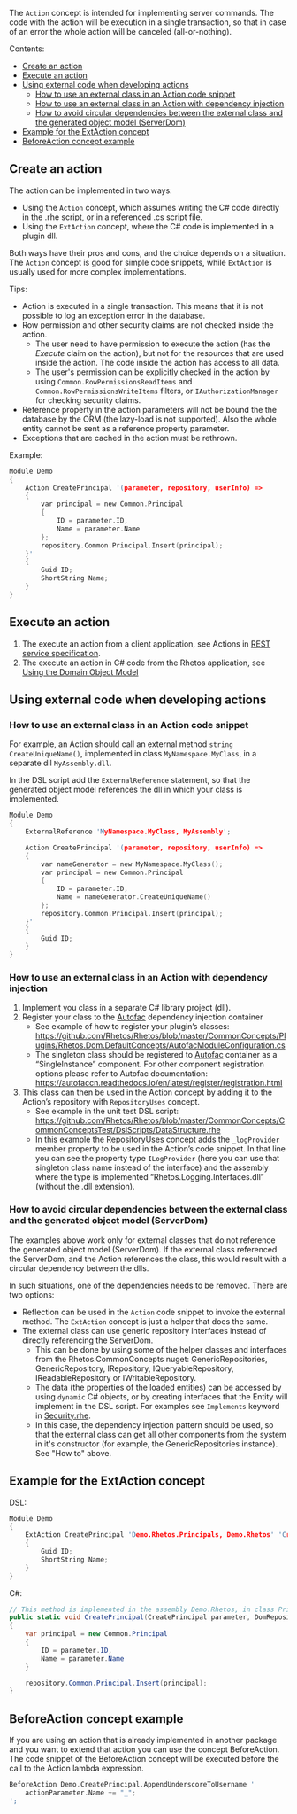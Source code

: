 The `Action` concept is intended for implementing server commands. The code with the action will be execution in a single transaction, so that in case of an error the whole action will be canceled (all-or-nothing).

Contents:

- [Create an action](#Create-an-action)
- [Execute an action](#Execute-an-action)
- [Using external code when developing actions](#Using-external-code-when-developing-actions)
  - [How to use an external class in an Action code snippet](#How-to-use-an-external-class-in-an-Action-code-snippet)
  - [How to use an external class in an Action with dependency injection](#How-to-use-an-external-class-in-an-Action-with-dependency-injection)
  - [How to avoid circular dependencies between the external class and the generated object model (ServerDom)](#How-to-avoid-circular-dependencies-between-the-external-class-and-the-generated-object-model-ServerDom)
- [Example for the ExtAction concept](#Example-for-the-ExtAction-concept)
- [BeforeAction concept example](#BeforeAction-concept-example)

## Create an action

The action can be implemented in two ways:

* Using the `Action` concept, which assumes writing the C# code directly in the .rhe script, or in a referenced .cs script file.
* Using the `ExtAction` concept, where the C# code is implemented in a plugin dll.

Both ways have their pros and cons, and the choice depends on a situation. The `Action` concept is good for simple code snippets, while `ExtAction` is usually used for more complex implementations.

Tips:

* Action is executed in a single transaction. This means that it is not possible to log an exception error in the database.
* Row permission and other security claims are not checked inside the action.
  * The user need to have permission to execute the action (has the *Execute* claim on the action),
      but not for the resources that are used inside the action. The code inside the action has access to all data.
  * The user's permission can be explicitly checked in the action by using `Common.RowPermissionsReadItems`
      and `Common.RowPermissionsWriteItems` filters, or `IAuthorizationManager` for checking security claims.
* Reference property in the action parameters will not be bound the the database by the ORM (the lazy-load is not supported).
  Also the whole entity cannot be sent as a reference property parameter.
* Exceptions that are cached in the action must be rethrown.

Example:

```C
Module Demo
{
    Action CreatePrincipal '(parameter, repository, userInfo) =>
    {
        var principal = new Common.Principal
        {
            ID = parameter.ID,
            Name = parameter.Name
        };
        repository.Common.Principal.Insert(principal);
    }'
    {
        Guid ID;
        ShortString Name;
    }
}
```

## Execute an action

1. The execute an action from a client application, see Actions in
   [REST service specification](https://github.com/Rhetos/RestGenerator/blob/master/Readme.md#actions).
2. The execute an action in C# code from the Rhetos application,
   see [Using the Domain Object Model](Using-the-Domain-Object-Model#execute-action)

## Using external code when developing actions

### How to use an external class in an Action code snippet

For example, an Action should call an external method `string CreateUniqueName()`, implemented in class `MyNamespace.MyClass`, in a separate dll `MyAssembly.dll`.

In the DSL script add the `ExternalReference` statement, so that the generated object model references the dll in which your class is implemented.

```C
Module Demo
{
    ExternalReference 'MyNamespace.MyClass, MyAssembly';

    Action CreatePrincipal '(parameter, repository, userInfo) =>
    {
        var nameGenerator = new MyNamespace.MyClass();
        var principal = new Common.Principal
        {
            ID = parameter.ID,
            Name = nameGenerator.CreateUniqueName()
        };
        repository.Common.Principal.Insert(principal);
    }'
    {
        Guid ID;
    }
}
```

### How to use an external class in an Action with dependency injection

1. Implement you class in a separate C# library project (dll).
2. Register your class to the [Autofac](https://autofac.org/) dependency injection container
    * See example of how to register your plugin’s classes: <https://github.com/Rhetos/Rhetos/blob/master/CommonConcepts/Plugins/Rhetos.Dom.DefaultConcepts/AutofacModuleConfiguration.cs>
    * The singleton class should be registered to [Autofac](https://autofac.org/) container as a “SingleInstance” component. For other component registration options please refer to Autofac documentation: <https://autofaccn.readthedocs.io/en/latest/register/registration.html>
3. This class can then be used in the Action concept by adding it to the Action’s repository with `RepositoryUses` concept.
    * See example in the unit test DSL script: <https://github.com/Rhetos/Rhetos/blob/master/CommonConcepts/CommonConceptsTest/DslScripts/DataStructure.rhe>
    * In this example the RepositoryUses concept adds the `_logProvider` member property to be used in the Action’s code snippet. In that line you can see the property type `ILogProvider` (here you can use that singleton class name instead of the interface) and the assembly where the type is implemented “Rhetos.Logging.Interfaces.dll” (without the .dll extension).

### How to avoid circular dependencies between the external class and the generated object model (ServerDom)

The examples above work only for external classes that do not reference the generated object model (ServerDom).
If the external class referenced the ServerDom, and the Action references the class, this would result with a circular dependency between the dlls.

In such situations, one of the dependencies needs to be removed. There are two options:

* Reflection can be used in the `Action` code snippet to invoke the external method. The `ExtAction` concept is just a helper that does the same.
* The external class can use generic repository interfaces instead of directly referencing the ServerDom.
  * This can be done by using some of the helper classes and interfaces from the Rhetos.CommonConcepts nuget: GenericRepositories, GenericRepository, IRepository, IQueryableRepository, IReadableRepository or IWritableRepository.
  * The data (the properties of the loaded entities) can be accessed by using `dynamic` C# objects, or by creating interfaces that the Entity will implement in the DSL script. For examples see `Implements` keyword in [Security.rhe](https://github.com/Rhetos/Rhetos/blob/master/CommonConcepts/DslScripts/Security.rhe).
  * In this case, the dependency injection pattern should be used, so that the external class can get all other components from the system in it's constructor (for example, the GenericRepositories instance). See "How to" above.

## Example for the ExtAction concept

DSL:

```C
Module Demo
{
    ExtAction CreatePrincipal 'Demo.Rhetos.Principals, Demo.Rhetos' 'CreatePrincipal'
    {
        Guid ID;
        ShortString Name;
    }
}
```

C#:

```C#
// This method is implemented in the assembly Demo.Rhetos, in class Principals.
public static void CreatePrincipal(CreatePrincipal parameter, DomRepository repository, IUserInfo userInfo)
{
    var principal = new Common.Principal
    {
        ID = parameter.ID,
        Name = parameter.Name
    }

    repository.Common.Principal.Insert(principal);
}
```

## BeforeAction concept example

If you are using an action that is already implemented in another package and you want to extend that action you can use the concept BeforeAction.
The code snippet of the BeforeAction concept will be executed before the call to the Action lambda expression.

```C
BeforeAction Demo.CreatePrincipal.AppendUnderscoreToUsername '
    actionParameter.Name += "_";
';
```

